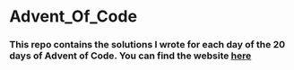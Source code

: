 # Advent_Of_Code
### This repo contains the solutions I wrote for each day of the 20 days of Advent of Code. You can find the website [here](http://adventofcode.com)
